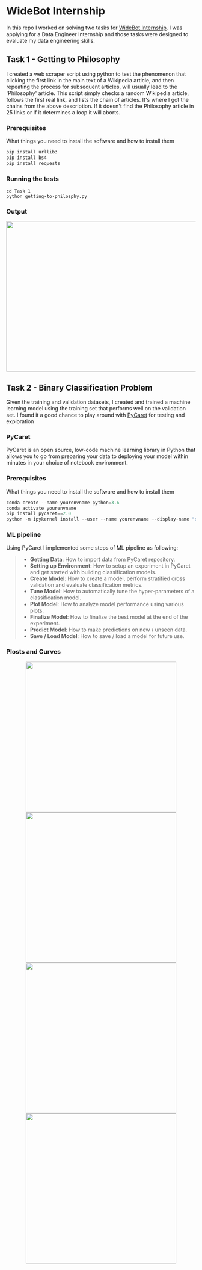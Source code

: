 # WideBot Internship
In this repo I worked on solving two tasks for [WideBot Internship](https://widebot.net/). I was applying for a Data Engineer Internship and those tasks were designed to evaluate my data engineering skills.

## Task 1 - Getting to Philosophy

I created a web scraper script using python to test the phenomenon that clicking the first link in the main text of a Wikipedia article, and then repeating the process for subsequent articles, will usually lead to the 'Philosophy' article. This script simply checks a random Wikipedia article, follows the first real link, and lists the chain of articles. It's where I got the chains from the above description. If it doesn't find the Philosophy article in 25 links or if it determines a loop it will aborts.

### Prerequisites

What things you need to install the software and how to install them

```python
pip install urllib3
pip install bs4
pip install requests
```

### Running the tests

```Shell
cd Task 1 
python getting-to-philosphy.py 
```

### Output

<p align="center">
    <img src="https://raw.githubusercontent.com/MoAmrYehia/WideBot_Internship_Task/master/res/0.png"
        width = "600" 
        height= "400">
</p>

## Task 2 - Binary Classification Problem

Given the training and validation datasets, I created and trained a machine learning model using the training set that performs well on the validation set. I found it a good chance to play around with [PyCaret](https://pycaret.org/) for testing and exploration 

### PyCaret
PyCaret is an open source, low-code machine learning library in Python that allows you to go from preparing your data to deploying your model within minutes in your choice of notebook environment.

### Prerequisites

What things you need to install the software and how to install them

```python
conda create --name yourenvname python=3.6
conda activate yourenvname
pip install pycaret==2.0
python -m ipykernel install --user --name yourenvname --display-name "display-name"
```
### ML pipeline 
Using PyCaret I implemented some steps of ML pipeline as following:

> * **Getting Data**: How to import data from PyCaret repository.
> * **Setting up Environment**: How to setup an experiment in PyCaret and get started with building classification models.
> * **Create Model**: How to create a model, perform stratified cross validation and evaluate classification metrics.
> * **Tune Model**: How to automatically tune the hyper-parameters of a classification model.
> * **Plot Model**: How to analyze model performance using various plots.
> * **Finalize Model**: How to finalize the best model at the end of the experiment.
> * **Predict Model**: How to make predictions on new / unseen data.
> * **Save / Load Model**: How to save / load a model for future use.


### Plosts and Curves 

<p align="center">
    <img src="https://raw.githubusercontent.com/MoAmrYehia/WideBot_Internship_Task/master/res/1.png"
        width = "400" 
        height= "400">
    <img src="https://raw.githubusercontent.com/MoAmrYehia/WideBot_Internship_Task/master/res/2.png"
        width = "400" 
        height= "400">
      <img src="https://raw.githubusercontent.com/MoAmrYehia/WideBot_Internship_Task/master/res/3.png"
        width = "400" 
        height= "400">
      <img src="https://raw.githubusercontent.com/MoAmrYehia/WideBot_Internship_Task/master/res/4.png"
        width = "400" 
        height= "400">
</p>

